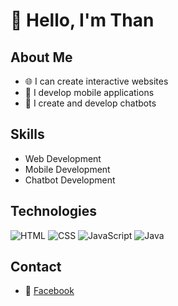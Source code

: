 # 👋 Hello, I'm Than

## About Me

- 🌐 I can create interactive websites
- 📱 I develop mobile applications
- 🤖 I create and develop chatbots

## Skills

- Web Development
- Mobile Development
- Chatbot Development

## Technologies

![HTML](https://img.shields.io/badge/HTML5-E34F26?style=flat&logo=html5&logoColor=white)
![CSS](https://img.shields.io/badge/CSS3-1572B6?style=flat&logo=css3&logoColor=white)
![JavaScript](https://img.shields.io/badge/JavaScript-F7DF1E?style=flat&logo=javascript&logoColor=black)
![Java](https://img.shields.io/badge/Java-007396?style=flat&logo=java&logoColor=white)

## Contact

- 💼 [Facebook](https://www.facebook.com/Mgasy.mg) 